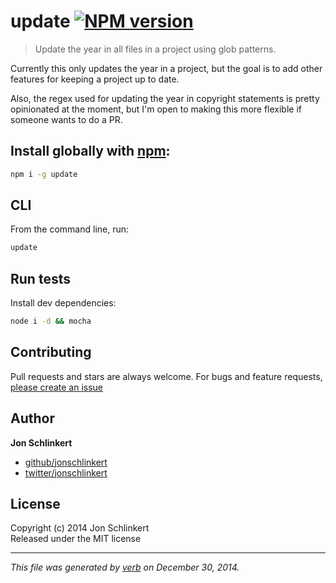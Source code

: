 # update [![NPM version](https://badge.fury.io/js/update.svg)](http://badge.fury.io/js/update)

> Update the year in all files in a project using glob patterns.

Currently this only updates the year in a project, but the goal is to add other features for keeping a project up to date.

Also, the regex used for updating the year in copyright statements is pretty opinionated at the moment, but I'm open to making this more flexible if someone wants to do a PR.

## Install globally with [npm](npmjs.org):

```bash
npm i -g update
```

## CLI

From the command line, run:

```bash
update
```

## Run tests

Install dev dependencies:

```bash
node i -d && mocha
```

## Contributing
Pull requests and stars are always welcome. For bugs and feature requests, [please create an issue](https://github.com/jonschlinkert/update/issues)

## Author

**Jon Schlinkert**
 
+ [github/jonschlinkert](https://github.com/jonschlinkert)
+ [twitter/jonschlinkert](http://twitter.com/jonschlinkert) 

## License
Copyright (c) 2014 Jon Schlinkert  
Released under the MIT license

***

_This file was generated by [verb](https://github.com/assemble/verb) on December 30, 2014._
